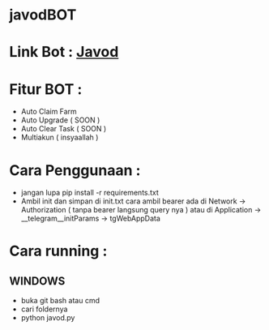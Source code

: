 # javodBOT

# Link Bot : [Javod](https://t.me/Mdaowalletbot?start=6761995095)

# Fitur BOT :

- Auto Claim Farm
- Auto Upgrade ( SOON )
- Auto Clear Task ( SOON )
- Multiakun ( insyaallah )

# Cara Penggunaan :

- jangan lupa pip install -r requirements.txt
- Ambil init dan simpan di init.txt
  cara ambil bearer ada di Network -> Authorization ( tanpa bearer langsung query nya ) atau di Application -> __telegram__initParams -> tgWebAppData

# Cara running :

## WINDOWS 

- buka git bash atau cmd
- cari foldernya
- python javod.py
